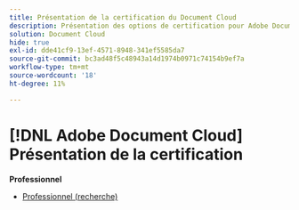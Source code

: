 ```yaml
---
title: Présentation de la certification du Document Cloud
description: Présentation des options de certification pour Adobe Document Cloud
solution: Document Cloud
hide: true
exl-id: dde41cf9-13ef-4571-8948-341ef5585da7
source-git-commit: bc3ad48f5c48943a14d1974b0971c74154b9ef7a
workflow-type: tm+mt
source-wordcount: '18'
ht-degree: 11%

---
```


# [!DNL Adobe Document Cloud] Présentation de la certification

**Professionnel**

* [Professionnel (recherche)](/help/certifications/adc/adc-p-business.md) <!--AD0-D106-->


